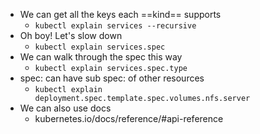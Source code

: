 
- We can get all the keys each ==kind== supports
	- `kubectl explain services --recursive`
- Oh boy! Let's slow down
	- `kubectl explain services.spec`
- We can walk through the spec this way
	- `kubectl explain services.spec.type`
- spec: can have sub spec: of other resources
	- `kubectl explain deployment.spec.template.spec.volumes.nfs.server`
- We can also use docs
	- kubernetes.io/docs/reference/#api-reference